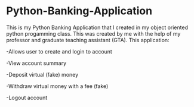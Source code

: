 # Python-Banking-Application

This is my Python Banking Application that I created in my object oriented python progamming class. This was created by me with the help of my professor and graduate teaching assistant (GTA).
This application:

-Allows user to create and login to account


-View account summary


-Deposit virtual (fake) money 


-Withdraw virtual money with a fee (fake)


-Logout account











